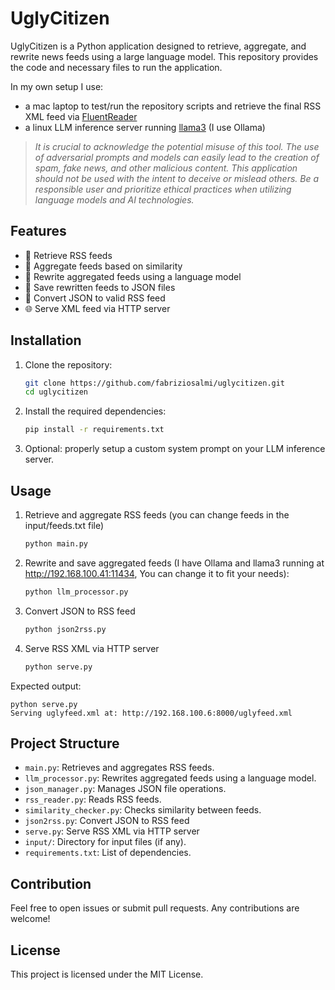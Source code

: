 # UglyCitizen

UglyCitizen is a Python application designed to retrieve, aggregate, and rewrite news feeds using a large language model. This repository provides the code and necessary files to run the application.

In my own setup I use:

- a mac laptop to test/run the repository scripts and retrieve the final RSS XML feed via [FluentReader](https://github.com/yang991178/fluent-reader)
- a linux LLM inference server running [llama3](https://ollama.com/library/llama3) (I use Ollama)

> _It is crucial to acknowledge the potential misuse of this tool. The use of adversarial prompts and models can easily lead to the creation of spam, fake news, and other malicious content. This application should not be used with the intent to deceive or mislead others. Be a responsible user and prioritize ethical practices when utilizing language models and AI technologies._

## Features

- 📡 Retrieve RSS feeds
- 🧮 Aggregate feeds based on similarity
- 🤖 Rewrite aggregated feeds using a language model
- 💾 Save rewritten feeds to JSON files
- 🔁 Convert JSON to valid RSS feed
- 🌐 Serve XML feed via HTTP server

## Installation

1. Clone the repository:
    ```sh
    git clone https://github.com/fabriziosalmi/uglycitizen.git
    cd uglycitizen
    ```

2. Install the required dependencies:
    ```sh
    pip install -r requirements.txt
    ```
3. Optional: properly setup a custom system prompt on your LLM inference server.
   
## Usage

1. Retrieve and aggregate RSS feeds (you can change feeds in the input/feeds.txt file)
    ```sh
    python main.py
    ```

2. Rewrite and save aggregated feeds (I have Ollama and llama3 running at http://192.168.100.41:11434, You can change it to fit your needs):
    ```sh
    python llm_processor.py
    ```
    
3. Convert JSON to RSS feed
    ```sh
    python json2rss.py
    ```
    
4. Serve RSS XML via HTTP server
    ```sh
    python serve.py
    ```

Expected output:

```
python serve.py
Serving uglyfeed.xml at: http://192.168.100.6:8000/uglyfeed.xml
```

## Project Structure

- `main.py`: Retrieves and aggregates RSS feeds.
- `llm_processor.py`: Rewrites aggregated feeds using a language model.
- `json_manager.py`: Manages JSON file operations.
- `rss_reader.py`: Reads RSS feeds.
- `similarity_checker.py`: Checks similarity between feeds.
- `json2rss.py`: Convert JSON to RSS feed
- `serve.py`: Serve RSS XML via HTTP server
- `input/`: Directory for input files (if any).
- `requirements.txt`: List of dependencies.

## Contribution

Feel free to open issues or submit pull requests. Any contributions are welcome!

## License

This project is licensed under the MIT License.
